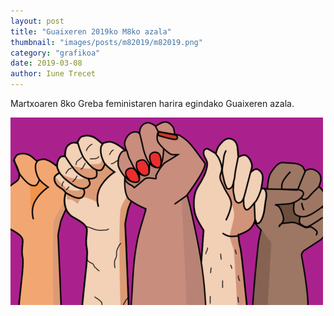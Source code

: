 ```yaml
---
layout: post
title: "Guaixeren 2019ko M8ko azala"
thumbnail: "images/posts/m82019/m82019.png"
category: "grafikoa"
date: 2019-03-08
author: Iune Trecet
---
```


Martxoaren 8ko Greba feministaren harira egindako Guaixeren azala.

<img src="/images/posts/M82019/m82019.png" alt="M8aren azala">
